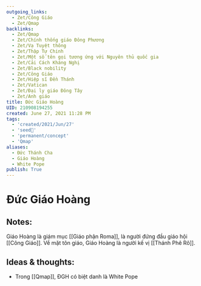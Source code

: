 ```yaml
---
outgoing_links:
  - Zet/Công Giáo
  - Zet/Qmap
backlinks:
  - Zet/Qmap
  - Zet/Chính thống giáo Đông Phương
  - Zet/Vạ Tuyệt thông
  - Zet/Thập Tự Chinh
  - Zet/Một số tên gọi tương ứng với Nguyên thủ quốc gia
  - Zet/Cải Cách Kháng Nghị
  - Zet/Black nobility
  - Zet/Công Giáo
  - Zet/Hiệp sĩ Đền Thánh
  - Zet/Vatican
  - Zet/Đại ly giáo Đông Tây
  - Zet/Anh giáo
title: Đức Giáo Hoàng
UID: 210908194255
created: June 27, 2021 11:28 PM
tags:
  - 'created/2021/Jun/27'
  - 'seed🥜'
  - 'permanent/concept'
  - 'Qmap'
aliases:
  - Đức Thánh Cha
  - Giáo Hoàng
  - White Pope
publish: True
---
```

# Đức Giáo Hoàng

## Notes:
Giáo Hoàng là giám mục [[Giáo phận Roma]], là người đứng đầu giáo hội [[Công Giáo]]. Về mặt tôn giáo, Giáo Hoàng là người kế vị [[Thánh Phê Rô]].

## Ideas & thoughts:
- Trong [[Qmap]], ĐGH có biệt danh là White Pope

